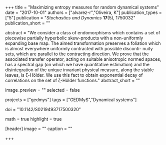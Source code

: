 +++
title = "Maximizing entropy measures for random dynamical systems"
date = "2017-10-01"
authors = ["alvarez-r","Oliveira, K"]
publication_types = ["5"]
publication = "*Stochastics and Dynamics* **17**(5), 1750032"
publication_short = ""

abstract = "We consider a class of endomorphisms which contains a set of piecewise partially hyperbolic skew-products with a non-uniformly expanding base map. The aimed transformation preserves a foliation which is almost everywhere uniformly contracted with possible disconti- nuity sets, which are parallel to the contracting direction. We prove that the associated transfer operator, acting on suitable anisotropic normed spaces, has a spectral gap (on which we have quantitative estimation) and the disintegration of the unique invariant physical measure, along the stable leaves, is ζ-Hölder. We use this fact to obtain exponential decay of correlations on the set of ζ-Hölder functions."
abstract_short = ""

image_preview = ""
selected = false

projects = ["gedmys"]
tags = ["GEDMyS","Dynamical systems"]

doi = "10.1142/S0219493717500320"

math = true
highlight = true

[header]
image = ""
caption = ""

+++
